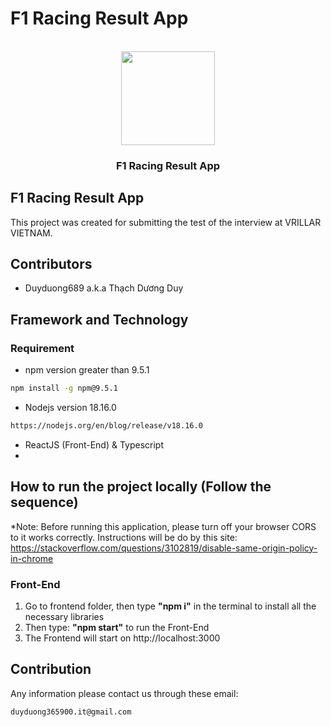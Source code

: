 # F1 Racing Result App
<!-- PROJECT LOGO -->
<br />
<div align="center">
  <img width='150px' src="https://1000logos.net/wp-content/uploads/2021/06/F1-logo.png">
</div>
<h3 align="center">F1 Racing Result App</h3>
</div>


## F1 Racing Result App

This project was created for submitting the test of the interview at VRILLAR VIETNAM.

## Contributors
- Duyduong689 a.k.a Thạch Dương Duy

## Framework and Technology
### Requirement
- npm version greater than 9.5.1
```sh
npm install -g npm@9.5.1
```
- Nodejs version 18.16.0
```sh
https://nodejs.org/en/blog/release/v18.16.0
```
- ReactJS (Front-End) & Typescript
- 
## How to run the project locally (Follow the sequence)
*Note: Before running this application, please turn off your browser CORS to it works correctly. 
Instructions will be do by this site: https://stackoverflow.com/questions/3102819/disable-same-origin-policy-in-chrome
### Front-End 
1. Go to frontend folder, then type **"npm i"** in the terminal to install all the necessary libraries
2. Then type: **"npm start"** to run the Front-End
3. The Frontend will start on http://localhost:3000

## Contribution
Any information please contact us through these email: 
```sh
duyduong365900.it@gmail.com
```
